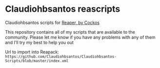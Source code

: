 # Claudiohbsantos reascripts

Claudiohbsantos scripts for [Reaper, by Cockos](http://reaper.fm)

This repository contains all of my scripts that are available to the community. Please let me know if you have any problems with any of them and I'll try my best to help you out 

Url to import into Reapack:
`https://github.com/Claudiohbsantos/Claudiohbsantos-Scripts/blob/master/index.xml`
